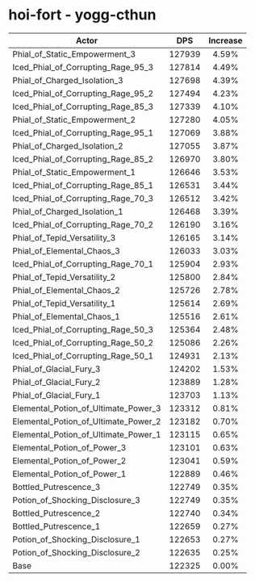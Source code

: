 # hoi-fort - yogg-cthun
| Actor | DPS | Increase |
|---|:---:|:---:|
|Phial_of_Static_Empowerment_3|127939|4.59%|
|Iced_Phial_of_Corrupting_Rage_95_3|127814|4.49%|
|Phial_of_Charged_Isolation_3|127698|4.39%|
|Iced_Phial_of_Corrupting_Rage_95_2|127494|4.23%|
|Iced_Phial_of_Corrupting_Rage_85_3|127339|4.10%|
|Phial_of_Static_Empowerment_2|127280|4.05%|
|Iced_Phial_of_Corrupting_Rage_95_1|127069|3.88%|
|Phial_of_Charged_Isolation_2|127055|3.87%|
|Iced_Phial_of_Corrupting_Rage_85_2|126970|3.80%|
|Phial_of_Static_Empowerment_1|126646|3.53%|
|Iced_Phial_of_Corrupting_Rage_85_1|126531|3.44%|
|Iced_Phial_of_Corrupting_Rage_70_3|126512|3.42%|
|Phial_of_Charged_Isolation_1|126468|3.39%|
|Iced_Phial_of_Corrupting_Rage_70_2|126190|3.16%|
|Phial_of_Tepid_Versatility_3|126165|3.14%|
|Phial_of_Elemental_Chaos_3|126033|3.03%|
|Iced_Phial_of_Corrupting_Rage_70_1|125904|2.93%|
|Phial_of_Tepid_Versatility_2|125800|2.84%|
|Phial_of_Elemental_Chaos_2|125726|2.78%|
|Phial_of_Tepid_Versatility_1|125614|2.69%|
|Phial_of_Elemental_Chaos_1|125516|2.61%|
|Iced_Phial_of_Corrupting_Rage_50_3|125364|2.48%|
|Iced_Phial_of_Corrupting_Rage_50_2|125086|2.26%|
|Iced_Phial_of_Corrupting_Rage_50_1|124931|2.13%|
|Phial_of_Glacial_Fury_3|124202|1.53%|
|Phial_of_Glacial_Fury_2|123889|1.28%|
|Phial_of_Glacial_Fury_1|123703|1.13%|
|Elemental_Potion_of_Ultimate_Power_3|123312|0.81%|
|Elemental_Potion_of_Ultimate_Power_2|123182|0.70%|
|Elemental_Potion_of_Ultimate_Power_1|123115|0.65%|
|Elemental_Potion_of_Power_3|123101|0.63%|
|Elemental_Potion_of_Power_2|123041|0.59%|
|Elemental_Potion_of_Power_1|122889|0.46%|
|Bottled_Putrescence_3|122749|0.35%|
|Potion_of_Shocking_Disclosure_3|122749|0.35%|
|Bottled_Putrescence_2|122740|0.34%|
|Bottled_Putrescence_1|122659|0.27%|
|Potion_of_Shocking_Disclosure_1|122653|0.27%|
|Potion_of_Shocking_Disclosure_2|122635|0.25%|
|Base|122325|0.00%|
